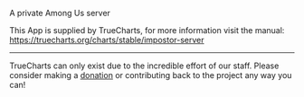 A private Among Us server

This App is supplied by TrueCharts, for more information visit the manual: https://truecharts.org/charts/stable/impostor-server

---

TrueCharts can only exist due to the incredible effort of our staff.
Please consider making a [donation](https://truecharts.org/docs/about/sponsor) or contributing back to the project any way you can!
